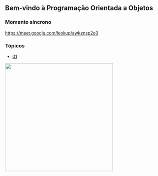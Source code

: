 ## Bem-vindo à Programação Orientada a Objetos

### Momento síncrono

https://meet.google.com/lookup/awkznsp2o3

### Tópicos

- [01](topicos/01.md)

<img src="https://github.com/kyriosdata/oo/raw/master/media/flyier-poo.png" width="350">
